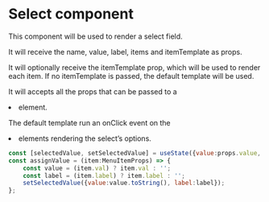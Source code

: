 # Select component

This component will be used to render a select field.

It will receive the name, value, label, items and itemTemplate as props.

It will optionally receive the itemTemplate prop, which will be used to render each item. If no itemTemplate is passed, the default template will be used.

It will accepts all the props that can be passed to a <li> element.

The default template run an onClick event on the <li> elements rendering the select’s options.

```javascript
const [selectedValue, setSelectedValue] = useState({value:props.value, label:props.label});
const assignValue = (item:MenuItemProps) => {
    const value = (item.val) ? item.val : '';
    const label = (item.label) ? item.label : '';
    setSelectedValue({value:value.toString(), label:label});
};
```


